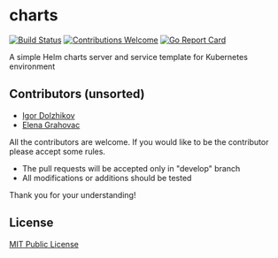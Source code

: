 # charts


[![Build Status](https://travis-ci.org/k8s-community/charts.png?branch=master)](https://travis-ci.org/k8s-community/charts)
[![Contributions Welcome](https://img.shields.io/badge/contributions-welcome-brightgreen.svg?style=flat)](https://github.com/k8s-community/charts/issues)
[![Go Report Card](https://goreportcard.com/badge/github.com/k8s-community/charts)](https://goreportcard.com/report/github.com/k8s-community/charts)

A simple Helm charts server and service template for Kubernetes environment

## Contributors (unsorted)

- [Igor Dolzhikov](https://github.com/takama)
- [Elena Grahovac](https://github.com/rumyantseva)

All the contributors are welcome. If you would like to be the contributor please accept some rules.
- The pull requests will be accepted only in "develop" branch
- All modifications or additions should be tested

Thank you for your understanding!

## License

[MIT Public License](https://github.com/k8s-community/charts/blob/master/LICENSE)
